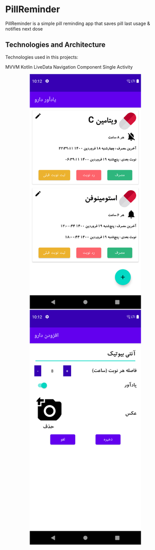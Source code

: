 # PillReminder
PillReminder is a simple pill reminding app that saves pill last usage & notifies next dose

## Technologies and Architecture
Technologies used in this projects:

MVVM
Kotlin
LiveData
Navigation Component
Single Activity
<p align="center">
  <img src="https://github.com/arpi-es/PillReminder/blob/master/Screenshot_1.png" width="350" title="screenshot 1">
  <img src="https://github.com/arpi-es/PillReminder/blob/master/Screenshot_2.png" width="350" title="screenshot 2">
</p>
